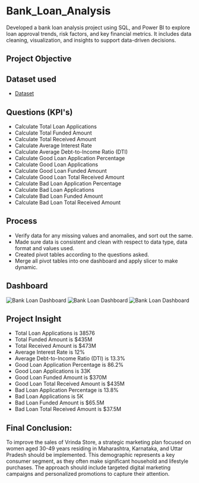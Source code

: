 # Bank_Loan_Analysis
Developed a bank loan analysis project using SQL, and Power BI to explore loan approval trends, risk factors, and key financial metrics. It includes data cleaning, visualization, and insights to support data-driven decisions.
## Project Objective

## Dataset used
- <a href="https://github.com/Pramodkumar-Analyst/Bank_Loan_Analysis/blob/main/Bank_loan_Data.csv">Dataset</a>

## Questions (KPI's)
- Calculate Total Loan Applications 
- Calculate Total Funded Amount 
- Calculate Total Received Amount 
- Calculate Average Interest Rate 
- Calculate Average Debt-to-Income Ratio (DTI) 
- Calculate Good Loan Application Percentage 
- Calculate Good Loan Applications 
- Calculate Good Loan Funded Amount 
- Calculate Good Loan Total Received Amount 
- Calculate Bad Loan Application Percentage 
- Calculate Bad Loan Applications 
- Calculate Bad Loan Funded Amount 
- Calculate Bad Loan Total Received Amount </br> 

## Process
- Verify data for any missing values and anomalies, and sort out the same.
- Made sure data is consistent and clean with respect to data type, data format and values used.
- Created pivot tables according to the questions asked.
- Merge all pivot tables into one dashboard and apply slicer to make dynamic.

## Dashboard

![Bank Loan Dashboard](https://github.com/Pramodkumar-Analyst/icon/blob/main/Summary.png)
![Bank Loan Dashboard](https://github.com/Pramodkumar-Analyst/icon/blob/main/Overview.png)
![Bank Loan Dashboard](https://github.com/Pramodkumar-Analyst/icon/blob/main/Details.png)


## Project Insight
- Total Loan Applications is 38576
- Total Funded Amount is $435M
- Total Received Amount is $473M
- Average Interest Rate is 12%
- Average Debt-to-Income Ratio (DTI) is 13.3%
- Good Loan Application Percentage is 86.2%
- Good Loan Applications is 33K
- Good Loan Funded Amount is $370M
- Good Loan Total Received Amount is $435M
- Bad Loan Application Percentage is 13.8%
- Bad Loan Applications is 5K
- Bad Loan Funded Amount is $65.5M
- Bad Loan Total Received Amount is $37.5M

## Final Conclusion:
To improve the sales of Vrinda Store, a strategic marketing plan focused on women aged 30-49 years residing in Maharashtra, Karnataka, and Uttar Pradesh should be implemented. This demographic represents a key consumer segment, as they often make significant household and lifestyle purchases. The approach should include targeted digital marketing campaigns and personalized promotions to capture their attention.

